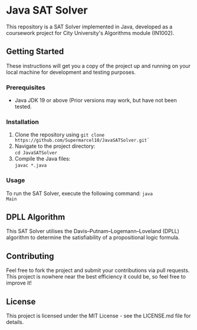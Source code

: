# Java SAT Solver

This repository is a SAT Solver implemented in Java, developed as a coursework project for City University's Algorithms module (IN1002).

## Getting Started

These instructions will get you a copy of the project up and running on your local machine for development and testing purposes.

### Prerequisites

- Java JDK 19 or above (Prior versions may work, but have not been tested.

### Installation

<ol>
<li>Clone the repository using <code>git clone https://github.com/Supermarcel10/JavaSATSolver.git`</code></li>
<li>Navigate to the project directory:<br>
<code>cd JavaSATSolver</code></li>
<li>Compile the Java files:<br>
<code>javac *.java</code></li>
</ol>

### Usage

To run the SAT Solver, execute the following command:
<code>java Main</code>

## DPLL Algorithm

This SAT Solver utilises the Davis–Putnam–Logemann–Loveland (DPLL) algorithm to determine the satisfiability of a propositional logic formula.

## Contributing

Feel free to fork the project and submit your contributions via pull requests.
This project is nowhere near the best efficiency it could be, so feel free to improve it!

## License

This project is licensed under the MIT License - see the LICENSE.md file for details.

